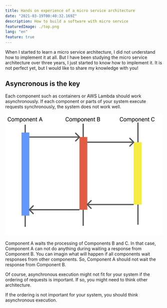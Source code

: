 ```yaml
---
title: Hands on experience of a micro service architecture
date: "2021-03-19T00:40:32.169Z"
description: How to build a software with micro service
featuredImage: ./top.png
lang: "en"
feature: true
---
```


When I started to learn a micro service architecture, I did not understand how to implement it at all.
But I have been studying the micro service architecture over three years, I just started to know how to implement it. It is not perfect yet, but I would like to share my knowledge with you!

## Asyncronous is the key 

Each component such as containers or AWS Lambda should work asynchronously. If each component or parts of your system execute requests synchronously, the system does not work well. 

![async.png](./async.png)


Component A waits the processing of Components B and C. In that case, Component A can not do anything during waiting a response from Component B. You can imagin what will happen if all components wait responses from other components. So, Component A should not wait the response from Component B. 

Of course, asynchronous execution might not fit for your system if the ordering of requests is important. If so, you might need to think other architecture.

If the ordering is not important for your system, you should think asynchronous execution. 
